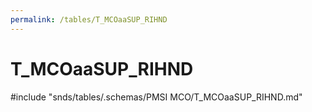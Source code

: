 ```yaml
---
permalink: /tables/T_MCOaaSUP_RIHND
---
```

# T\_MCOaaSUP\_RIHND
<!-- SPDX-License-Identifier: MPL-2.0 -->

<!-- ATTENTION : Ne pas supprimer ou modifier la ligne ci-dessous -->
#include "snds/tables/.schemas/PMSI MCO/T_MCOaaSUP_RIHND.md"
<!-- ATTENTION : Ne pas supprimer ou modifier la ligne ci-dessus -->

